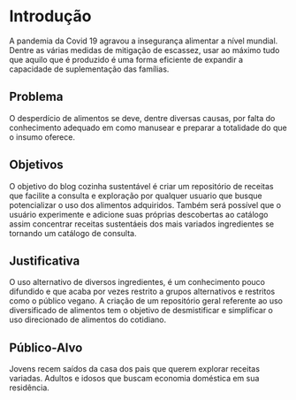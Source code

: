 # Introdução

A pandemia da Covid 19 agravou a insegurança alimentar a nível mundial. Dentre as várias medidas de mitigação de escassez, usar ao máximo tudo que aquilo que é produzido é uma forma eficiente de expandir a capacidade de suplementação das famílias.

## Problema
O desperdício de alimentos se deve, dentre diversas causas, por falta do conhecimento adequado em como manusear e preparar a totalidade do que o insumo oferece.


## Objetivos
O objetivo do blog cozinha sustentável é criar um repositório de receitas que facilite a consulta e exploração por qualquer usuario que busque potencializar o uso dos alimentos adquiridos. Também será possível que o usuário experimente e adicione suas próprias descobertas ao catálogo assim concentrar receitas sustentáeis dos mais variados ingredientes se tornando um catálogo de consulta.

## Justificativa

O uso alternativo de diversos ingredientes, é um conhecimento pouco difundido e que acaba por vezes restrito a grupos alternativos e restritos como o público vegano.
A criação de um repositório geral referente ao uso diversificado de alimentos tem o objetivo de desmistificar e simplificar o uso direcionado de alimentos do cotidiano.

## Público-Alvo

Jovens recem saídos da casa dos pais que querem explorar receitas variadas.
Adultos e idosos que buscam economia doméstica em sua residência.

